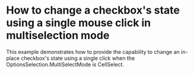 # How to change a checkbox's state using a single mouse click in multiselection mode


<p>This example demonstrates how to provide the capability to change an in-place checkbox's state using a single click when the OptionsSelection.MultiSelectMode is CellSelect.</p>

<br/>


